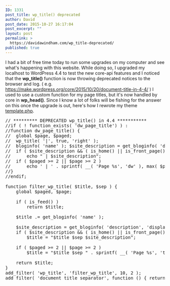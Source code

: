 ```yaml
---
ID: 1331
post_title: wp_title() deprecated
author: David
post_date: 2015-10-27 16:17:04
post_excerpt: ""
layout: post
permalink: >
  https://davidawindham.com/wp_title-deprecated/
published: true
---
```

I had a bit of free time today to run some upgrades on my computer and see what's happening with this website. While doing so, I upgraded my localhost to WordPress 4.4 to test the new core-api features and I noticed that the <b>wp_title()</b> function is now throwing deprecated notices to the browser and log. ( e.g. <a href="https://make.wordpress.org/core/2015/10/20/document-title-in-4-4/">https://make.wordpress.org/core/2015/10/20/document-title-in-4-4/</a> )  I used to use a custom function for my page titles, but it's now handled by core in <b>wp_head()</b>. Since I know a lot of folks will be fishing for the answer on this once the upgrade is out, here's how I rewrote my theme <a href="https://github.com/windhamdavid/dw/blob/master/inc/template.php">template.php</a>. 

<pre data-language="php">
// ********* DEPRECATED wp_title() in 4.4 ***********
//if ( ! function_exists( 'dw_page_title') ) :
//function dw_page_title() {
//	global $page, $paged; 
//	wp_title( '|', true, 'right' ); 
//	bloginfo( 'name' ); $site_description = get_bloginfo( 'description', 'display' );
//	if ( $site_description && ( is_home() || is_front_page() ) )
//		echo " | $site_description";
//	if ( $paged >= 2 || $page >= 2 )
//		echo ' | ' . sprintf( __( 'Page %s', 'dw' ), max( $paged, $page ) );
//}
//endif;

function filter_wp_title( $title, $sep ) {
    global $paged, $page;
 
    if ( is_feed() )
        return $title;
 
    $title .= get_bloginfo( 'name' );
 
    $site_description = get_bloginfo( 'description', 'display' );
    if ( $site_description && ( is_home() || is_front_page() ) )
        $title = "$title $sep $site_description";

    if ( $paged >= 2 || $page >= 2 )
        $title = "$title $sep " . sprintf( __( 'Page %s', 'twentytwelve' ), max( $paged, $page ) );
 
    return $title;
}
add_filter( 'wp_title', 'filter_wp_title', 10, 2 );
add_filter( 'document_title_separator', function () { return '|'; } );
</pre>